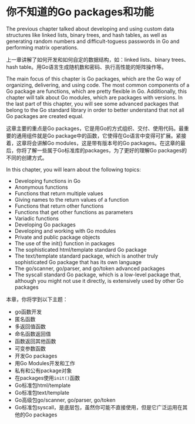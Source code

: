 # 你不知道的Go packages和功能

The previous chapter talked about developing and using custom data structures like linked
lists, binary trees, and hash tables, as well as generating random numbers and difficult-toguess passwords in Go and performing matrix operations.


上一章讲解了如何开发和如何自定的数据结构，如：linked lists、binary trees、hash table。用Go语言生成随机数和密码、执行高性能的矩阵操作等。

The main focus of this chapter is Go packages, which are the Go way of organizing,
delivering, and using code. The most common components of a Go package are functions,
which are pretty flexible in Go. Additionally, this chapter will talk about Go modules,
which are packages with versions. In the last part of this chapter, you will see some
advanced packages that belong to the Go standard library in order to better understand
that not all Go packages are created equal.

这章主要的重点是Go packages，它是用Go的方式组织、交付、使用代码。最重要的通用组件就是Go package中的函数，它使得在Go语言中变得可扩展。紧接着，这章将会讲解Go modules，这是带有版本号的Go packages。在这章的最后，你将了解一些属于Go标准库的packages，为了更好的理解Go packages的不同的创建方式。

In this chapter, you will learn about the following topics:

- Developing functions in Go
- Anonymous functions
- Functions that return multiple values
- Giving names to the return values of a function
- Functions that return other functions
- Functions that get other functions as parameters
- Variadic functions
- Developing Go packages
- Developing and working with Go modules
- Private and public package objects
- The use of the init() function in packages
- The sophisticated html/template standard Go package
- The text/template standard package, which is another truly sophisticated Go package that has its own language
- The go/scanner, go/parser, and go/token advanced packages
- The syscall standard Go package, which is a low-level package that, although you might not use it directly, is extensively used by other Go packages


本章，你将学到以下主题：
- go函数开发
- 匿名函数 
- 多返回值函数
- 命名函数返回值
- 函数返回其他函数
- 可变参数函数
- 开发Go packages
- 用Go Modules开发和工作
- 私有和公有package对象
- 在packages使用`init()`函数
- Go标准包html/template
- Go标准包text/template
- Go高级包go/scanner, go/parser, go/token
- Go标准包syscall，是底层包，虽然你可能不直接使用，但是它广泛运用在其他的Go packages
